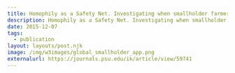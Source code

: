 ```yaml
---
title: Homophily as a Safety Net. Investigating when smallholder farmers decide to buy hybrid seed in northern Ghana
description: Homophily as a Safety Net. Investigating when smallholder farmers decide to buy hybrid seed in northern Ghana
date: 2015-12-07
tags:
  - publication
layout: layouts/post.njk
image: /img/w3images/global_smallholder_app.png
externalurl: https://journals.psu.edu/ik/article/view/59741
---
```

